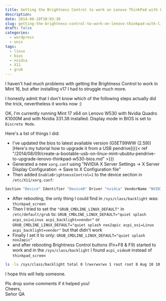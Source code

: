 ```yaml
---
title: Getting the Brightness Control to work on Lenovo ThinkPad with Linux Mint 17 (x64) installed and with Nvidia Quadro K1000M on board
description: 
date: 2014-08-10T10:03:30
slug: getting-the-brightness-control-to-work-on-lenovo-thinkpad-with-linux-mint-17-x64-installed-and-with-nvidia-quadro-k1000m-on-board
draft: false
categories:
  - wordpress
  - unix
tags:
  - linux
  - bios
  - nvidia
  - X11
  - grub
---
```


I haven't had much problems with getting the Brightness Control to work in Mint 16, 
but after installing v17 I had to struggle much more. 

I honestly admit that I don't know which of the following steps actually did the trick, 
nevertheless it works now :) 

OK, I'm currently running Mint 17 x64 on Lenovo W530 with Nvidia Quadro K1000M 
and with Nvidia 331.38 installed. Display mode in BIOS is set to `Discrete Mode`. 

Here's a list of things I did: 


- I've updated the bios to latest available version (G5ET99WW (2.59)) [Here's my tutorial how to upgrade it from a USB pendrive]({{< ref "/2014/08/09/create-a-bootable-usb-on-linux-mint-ububtu-pendrive-to-upgrade-lenovo-thinkpad-w530-bios.md" >}})
- Generated a new `xorg.conf` using "NVIDIA X Server Settings -> X Server Display Configuration -> Save to X Configuration file" 
- Then added `EnableBrightnessControl=1` to the device section in `/etc/X11/xorg.conf`: 

```bash
Section "Device" Identifier "Device0" Driver "nvidia" VendorName "NVIDIA Corporation" BoardName "Quadro K1000M" Option "RegistryDwords" "EnableBrightnessControl=1" EndSection
```

- After rebooting, the only thing I could find in `/sys/class/backlight` was: `thinkpad_screen`
- Then I tried to set the `"GRUB_CMDLINE_LINUX_DEFAULT"` in `/etc/default/grub` to: `GRUB_CMDLINE_LINUX_DEFAULT="quiet splash acpi_osi=Linux acpi_backlight=vendor"` or `GRUB_CMDLINE_LINUX_DEFAULT="quiet splash nox2apic acpi_osi=Linux acpi_backlight=vendor"` but that didn't work 
- Finally I set it to only: `GRUB_CMDLINE_LINUX_DEFAULT="quiet splash nox2apic"`
- and after rebooting Brightness Control buttons (Fn+F8 & F9) started to work and in the `/sys/class/backlight` I found `acpi_video0` instead of `thinkpad_screen` 
```bash
ls -la /sys/class/backlight total 0 lrwxrwxrwx 1 root root 0 Aug 10 10:14 acpi_video0 -> ../../devices/pci0000:00/0000:00:01.0/0000:01:00.0/backlight/acpi_video0/
```

I hope this will help someone. 

Pls drop some comments if it helped you!  
Cheers,  
Señor QA
